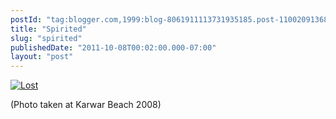 ```yaml
---
postId: "tag:blogger.com,1999:blog-8061911113731935185.post-1100209136899942565"
title: "Spirited"
slug: "spirited"
publishedDate: "2011-10-08T00:02:00.000-07:00"
layout: "post"
---
```


[![Lost](http://farm7.static.flickr.com/6035/6221902217_ca36a5ca09_z.jpg)](http://www.flickr.com/photos/32823845@N02/6221902217/
"Lost by bexdeep, on Flickr")  
  
(Photo taken at Karwar Beach 2008)

